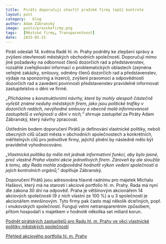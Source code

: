 ```yaml
---
title:	Piráti doporučují otevřít pražské firmy lepší kontrole
layout:	post
category:	blog
author:	Adam Zábranský
image:	posts/prazskefirmy.png
tags:	[Městské firmy, Transparentnost]
date:	2015-05-15
---
```


Piráti odeslali 14. května Radě hl. m. Prahy podněty ke zlepšení správy a zvýšení otevřenosti městských obchodních společností. Doporučují mimo jiné požadavky na odbornost členů dozorčích rad a představenstev, rozsáhlé zveřejňování informací o problematických oblastech (zejména veřejné zakázky, smlouvy, odměny členů dozorčích rad a představenstev, výdaje na sponzoring a inzerci), zvýšení pravomocí a odpovědnosti dozorčích rad a zavedení povinnosti představenstev pravidelně informovat zastupitelstvo o dění ve firmě. 

*„Přicházíme s konstruktivními návrhy, které by mohly alespoň částečně vyřešit známé neduhy městských firem, jako jsou politické trafiky v dozorčích radách, nevýhodné smlouvy a obecně malá informovanost zastupitelů a veřejnosti o dění v nich,“* shrnuje zastupitel za Piráty Adam Zábranský, který návrhy zpracoval.

Ústředním bodem doporučení Pirátů je definování vlastnické politiky, neboli obecných cílů účasti města v obchodních společnostech a konkrétních, měřitelných cílů pro jednotlivé firmy, jejichž plnění by následně mělo být pravidelně vyhodnocováno. 

*„Vlastnická politika by měla mít jednak informativní funkci, aby bylo jasné, proč vlastně Praha vlastní akcie jednotlivých firem. Zároveň by ale sloužila k tomu, aby Rada mohla zodpovědně hodnotit výkon vedení společností a jejich kontrolních orgánů,"* doplňuje Zábranský. 

Doporučení Pirátů jsou adresována hlavně radnímu pro majetek Michalu Haškovi, který má na starosti i akciové portfolio hl. m. Prahy. Rada má nyní dle zákona 30 dní na odpověď. Praha je většinovým akcionářem 14 akciových společností (9 z nich vlastní ze 100 %) a u 3 společností je akcionářem menšinovým. Tyto firmy pak často mají několik dceřiných, popř. i vnukovských společností. Fungují velmi netransparentním způsobem, přitom hospodaří s majetkem v hodnotě několika set miliard korun.

[Podnět pirátských zastupitelů pro Radu hl. m. Prahy ve věci vlastnické politiky městských společností](https://github.com/pirati-cz/KlubPraha/blob/420449fb00e9a50be1dbfeb625c2fbc471f4e4d3/spisy/2015/52-doporuceni-k-mestskym-firmam/1-doporuceni/main.pdf)

[Přehled akciového portfolia hl. m. Prahy](/assets/img/posts/prazskefirmy-prehled.png)




